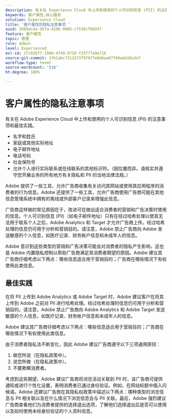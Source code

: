 ```yaml
---
description: 有关在 Experience Cloud 中上传和使用的个人可识别信息 (PII) 的注意事项和最佳实践。
keywords: 客户属性;核心服务
solution: Experience Cloud
title: '客户属性的隐私注意事项 '
uuid: 5666dc4e-55fa-4196-9985-cf530cfb9247
feature: 客户属性
topic: 管理
role: Admin
level: Experienced
exl-id: 27c026ff-198b-4f49-9718-f25f77a9e716
source-git-commit: 1fb1abc7311573f976f7e6b6ae67f60ada10a3e7
workflow-type: tm+mt
source-wordcount: '518'
ht-degree: 100%

---
```


# 客户属性的隐私注意事项

有关在 Adobe Experience Cloud 中上传和使用的个人可识别信息 (PII) 的注意事项和最佳实践。

* 名字和姓氏
* 家庭或其他实际地址
* 电子邮件地址
* 电话号码
* 社会保险号
* 允许个人进行实际联系或在线联系的其他标识符。（因位置而异。请核实并遵守您开展业务的所有地方有关隐私和 PII 的当地法律法规。）

Adobe 提供了一些工具，允许广告商收集有关访问其网站或使用其应用程序的消费者的行为信息。Adobe 还提供了一些工具，允许广告商使用广告商可能在其他信息管理系统中拥有的离线或外部客户记录来增强此信息。

广告商这样做的常见原因在于，改进可在做出适合消费者的营销和广告决策时使用的信息。个人可识别信息 (PII)（如电子邮件地址）只有在经过哈希处理以使其无法用于联系个人之后，Adobe Analytics 和 Target 才允许广告商上传。经过哈希处理的信息仍可用于分析和营销目的。请注意，Adobe 禁止广告商向 Adobe 发送敏感的个人信息，如医疗记录、财务帐户信息和未成年人的信息。

Adobe 意识到这些类型的营销和广告决策可能会对消费者的隐私产生影响，这也是 Adobe 内置隐私控制以帮助广告商满足其消费者期望的原因。Adobe 建议其广告商仔细考虑以下两点：哪些信息适合用于营销目的；广告商在哪些情况下有权使用此类信息。

## 最佳实践

在将 PII 上传到 Adobe Analytics 或 Adobe Target 时，Adobe 建议客户在将其上传到 Adobe 之前对 PII 进行哈希处理。经过哈希处理的信息仍可用于分析和营销目的。请注意，Adobe 禁止广告商向 Adobe Analytics 和 Adobe Target 发送敏感的个人信息，如医疗记录、财务帐户信息和未成年人的信息。

Adobe 建议其广告商仔细考虑以下两点：哪些信息适合用于营销目的；广告商在哪些情况下有权使用此类信息。

由于消费者隐私法不断变化，因此 Adobe 建议广告商遵守以下三项通用原则：

1. 做您所说（在隐私政策中）。
1. 说您所做（在隐私政策中）。
1. 不要欺瞒消费者。

考虑到这些期望，Adobe 建议广告商将浏览活动关联到 PII 时，该广告商可提供通知或进行个性化设置，表明消费者已通过身份验证。例如，在网站标题中插入问候语。Adobe 还建议广告商在其隐私权政策中描述以下两点：哪种类型的浏览信息与 PII 相关联以及在什么情况下浏览信息会与 PII 关联。最后，Adobe 强烈建议广告商查看他们为消费者提供的选择退出选项，了解他们选择退出后是否可以使用以及如何使用未经身份验证的个人资料信息。
